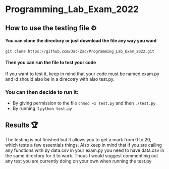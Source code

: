# Programming_Lab_Exam_2022

## How to use the testing file :gear:

#### You can clone the directory or just download the file any way you want

```
git clone https://github.com/Jac-Zac/Programming_Lab_Exam_2022.git
```

#### Then you can run the file to test your code

If you want to test it, keep in mind that your code must be named exam.py and id should also be in a direcotry with also test.py.

### You can then decide to run it:

- By giving permission to the file `chmod +x test.py` and then `./test.py`
- By running it `python test.py`

## Results :trophy:

The testing is not finished but It allows you to get a mark from 0 to 20, which tests a few essentials things.
Also keep in mind that if you are calling any functions with by data.csv in your exam.py you need to have data.csv in the same directory for it to work. Thous I would suggest commentinig out any test you are currently doing on your own when running the test.py
